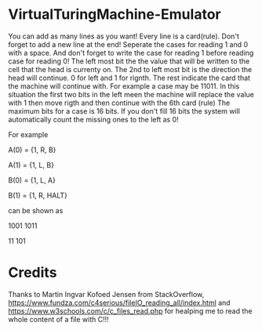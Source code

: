 # VirtualTuringMachine-Emulator
You can add as many lines as you want! Every line is a card(rule). Don't forget to add a new line at the end! Seperate the cases for reading 1 and 0 with a space. And don't forget to write the case for reading 1 before reading case for reading 0!
The left most bit the the value that will be written to the cell that the head is currenty on. The 2nd to left most bit is the direction the head will continue. 0 for left and 1 for rignth. The rest indicate the card that the machine will continue with.
For example a case may be 11011. In this situation the first two bits in the left meen the machine will replace the value with 1 then move rigth and then continue with the 6th card (rule) The maximum bits for a case is 16 bits. 
If you don't fill 16 bits the system will automatically count the missing ones to the left as 0!

For example

A(0) = {1, R, B}

A(1) = {1, L, B}

B(0) = {1, L, A}

B(1) = {1, R, HALT}

can be shown as

1001 1011

11 101

# Credits

Thanks to Martin Ingvar Kofoed Jensen from StackOverflow, https://www.fundza.com/c4serious/fileIO_reading_all/index.html and https://www.w3schools.com/c/c_files_read.php for healping me to read the whole content of a file with C!!!
